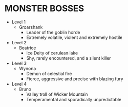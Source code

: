 # MONSTER BOSSES

* Level 1
  * Groarshank
    * Leader of the goblin horde
    * Extremely volatile, violent and extremely hostile
* Level 2
  * Beatrice
    * Ice Deity of cerulean lake
    * Shy, rarely encountered, and a silent killer
* Level 3
  * Wynona
    * Demon of celestial fire
    * Fierce, aggressive and precise with blazing fury
* Level 4
  * Bruno
    * Valley troll of Wicker Mountain
    * Temperamental and sporadically unpredictable 
